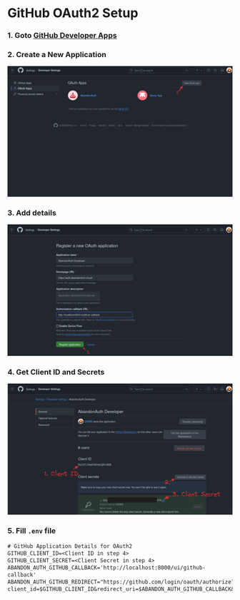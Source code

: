 # GitHub OAuth2 Setup

###  1. Goto [GitHub Developer Apps](https://github.com/settings/developers)

### 2. Create a New Application
![GitHub Create Application](./imgs/github-create-application.png)

### 3. Add details
![GitHub Create Application Details](./imgs/github-create-application-details.png)

### 4. Get Client ID and Secrets
![GitHub Client ID And Secrets](./imgs/github-get-clientid-and-clientsecret.png)

### 5. Fill `.env` file

```dotenv
# GitHub Application Details for OAuth2
GITHUB_CLIENT_ID=<Client ID in step 4>
GITHUB_CLIENT_SECRET=<Client Secret in step 4>
ABANDON_AUTH_GITHUB_CALLBACK='http://localhost:8000/ui/github-callback'
ABANDON_AUTH_GITHUB_REDIRECT="https://github.com/login/oauth/authorize?client_id=$GITHUB_CLIENT_ID&redirect_uri=$ABANDON_AUTH_GITHUB_CALLBACK&scope=user:email"
```
